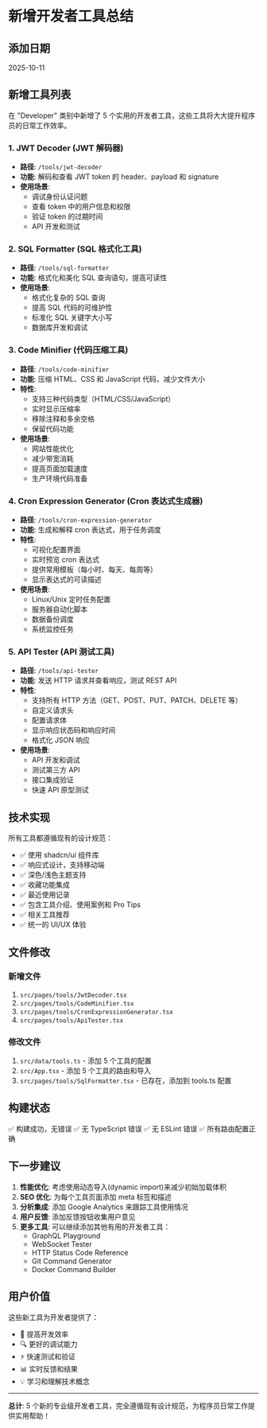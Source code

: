 # 新增开发者工具总结

## 添加日期

2025-10-11

## 新增工具列表

在 "Developer" 类别中新增了 5 个实用的开发者工具，这些工具将大大提升程序员的日常工作效率。

### 1. JWT Decoder (JWT 解码器)

- **路径**: `/tools/jwt-decoder`
- **功能**: 解码和查看 JWT token 的 header、payload 和 signature
- **使用场景**:
  - 调试身份认证问题
  - 查看 token 中的用户信息和权限
  - 验证 token 的过期时间
  - API 开发和测试

### 2. SQL Formatter (SQL 格式化工具)

- **路径**: `/tools/sql-formatter`
- **功能**: 格式化和美化 SQL 查询语句，提高可读性
- **使用场景**:
  - 格式化复杂的 SQL 查询
  - 提高 SQL 代码的可维护性
  - 标准化 SQL 关键字大小写
  - 数据库开发和调试

### 3. Code Minifier (代码压缩工具)

- **路径**: `/tools/code-minifier`
- **功能**: 压缩 HTML、CSS 和 JavaScript 代码，减少文件大小
- **特性**:
  - 支持三种代码类型（HTML/CSS/JavaScript）
  - 实时显示压缩率
  - 移除注释和多余空格
  - 保留代码功能
- **使用场景**:
  - 网站性能优化
  - 减少带宽消耗
  - 提高页面加载速度
  - 生产环境代码准备

### 4. Cron Expression Generator (Cron 表达式生成器)

- **路径**: `/tools/cron-expression-generator`
- **功能**: 生成和解释 cron 表达式，用于任务调度
- **特性**:
  - 可视化配置界面
  - 实时预览 cron 表达式
  - 提供常用模板（每小时、每天、每周等）
  - 显示表达式的可读描述
- **使用场景**:
  - Linux/Unix 定时任务配置
  - 服务器自动化脚本
  - 数据备份调度
  - 系统监控任务

### 5. API Tester (API 测试工具)

- **路径**: `/tools/api-tester`
- **功能**: 发送 HTTP 请求并查看响应，测试 REST API
- **特性**:
  - 支持所有 HTTP 方法（GET、POST、PUT、PATCH、DELETE 等）
  - 自定义请求头
  - 配置请求体
  - 显示响应状态码和响应时间
  - 格式化 JSON 响应
- **使用场景**:
  - API 开发和调试
  - 测试第三方 API
  - 接口集成验证
  - 快速 API 原型测试

## 技术实现

所有工具都遵循现有的设计规范：

- ✅ 使用 shadcn/ui 组件库
- ✅ 响应式设计，支持移动端
- ✅ 深色/浅色主题支持
- ✅ 收藏功能集成
- ✅ 最近使用记录
- ✅ 包含工具介绍、使用案例和 Pro Tips
- ✅ 相关工具推荐
- ✅ 统一的 UI/UX 体验

## 文件修改

### 新增文件

1. `src/pages/tools/JwtDecoder.tsx`
2. `src/pages/tools/CodeMinifier.tsx`
3. `src/pages/tools/CronExpressionGenerator.tsx`
4. `src/pages/tools/ApiTester.tsx`

### 修改文件

1. `src/data/tools.ts` - 添加 5 个工具的配置
2. `src/App.tsx` - 添加 5 个工具的路由和导入
3. `src/pages/tools/SqlFormatter.tsx` - 已存在，添加到 tools.ts 配置

## 构建状态

✅ 构建成功，无错误
✅ 无 TypeScript 错误
✅ 无 ESLint 错误
✅ 所有路由配置正确

## 下一步建议

1. **性能优化**: 考虑使用动态导入(dynamic import)来减少初始加载体积
2. **SEO 优化**: 为每个工具页面添加 meta 标签和描述
3. **分析集成**: 添加 Google Analytics 来跟踪工具使用情况
4. **用户反馈**: 添加反馈按钮收集用户意见
5. **更多工具**: 可以继续添加其他有用的开发者工具：
   - GraphQL Playground
   - WebSocket Tester
   - HTTP Status Code Reference
   - Git Command Generator
   - Docker Command Builder

## 用户价值

这些新工具为开发者提供了：

- 🚀 提高开发效率
- 🔍 更好的调试能力
- ⚡ 快速测试和验证
- 📊 实时反馈和结果
- 💡 学习和理解技术概念

---

**总计**: 5 个新的专业级开发者工具，完全遵循现有设计规范，为程序员日常工作提供实用帮助！
